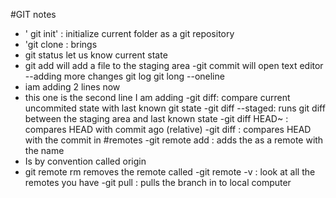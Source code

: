 #GIT notes
- ' git init' : initialize current folder as a git repository
- 'git clone <url> : brings
- git status let us know current state
- git add will add a file to the staging area
-git commit will open text editor
--adding more changes
git log
git long  --oneline
- iam adding 2 lines now
- this one is the second line I am adding
-git diff: compare current uncommited state with last known git state
-git diff --staged: runs git diff between the staging area and last known state
-git diff HEAD~<NUMBER> : compares HEAD with commit <NUMBER> ago (relative)
-git diff <HASH> : compares HEAD with the commit in <HASH>
#remotes
-git remote add <NAME> <URL> : adds the <URL> as a remote with the name <NAME>
- <NAME> Is by convention called origin
- git remote rm <NAme> removes the remote called <NAME>
-git remote -v : look at all the remotes you have
-git pull <WHERE> <WHAT> : pulls the <WHAT> branch in <WHERE> to local computer
